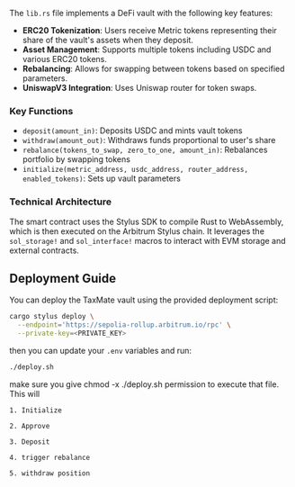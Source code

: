 
The `lib.rs` file implements a DeFi vault with the following key features:

- **ERC20 Tokenization**: Users receive Metric tokens representing their share of the vault's assets when they deposit.
- **Asset Management**: Supports multiple tokens including USDC and various ERC20 tokens.
- **Rebalancing**: Allows for swapping between tokens based on specified parameters.
- **UniswapV3 Integration**: Uses Uniswap router for token swaps.

### Key Functions

- `deposit(amount_in)`: Deposits USDC and mints vault tokens
- `withdraw(amount_out)`: Withdraws funds proportional to user's share
- `rebalance(tokens_to_swap, zero_to_one, amount_in)`: Rebalances portfolio by swapping tokens
- `initialize(metric_address, usdc_address, router_address, enabled_tokens)`: Sets up vault parameters

### Technical Architecture

The smart contract uses the Stylus SDK to compile Rust to WebAssembly, which is then executed on the Arbitrum Stylus chain. It leverages the `sol_storage!` and `sol_interface!` macros to interact with EVM storage and external contracts.

## Deployment Guide

You can deploy the TaxMate vault using the provided deployment script:

```bash
cargo stylus deploy \
  --endpoint='https://sepolia-rollup.arbitrum.io/rpc' \
  --private-key=<PRIVATE_KEY>
```

then you can update your ```.env``` variables and run:

```bash
./deploy.sh
```

make sure you give chmod -x ./deploy.sh permission to execute that file. 
This will

    1. Initialize

    2. Approve 

    3. Deposit

    4. trigger rebalance

    5. withdraw position
